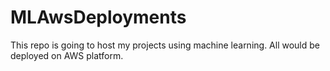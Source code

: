 # MLAwsDeployments
This repo is going to host my projects using machine learning. All would be deployed on AWS platform.
